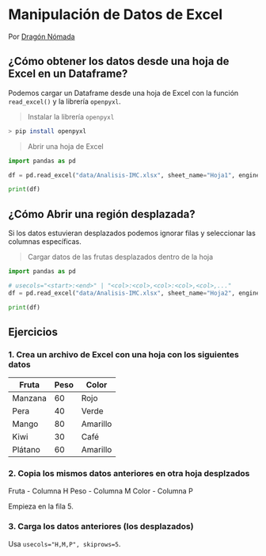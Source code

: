 # Manipulación de Datos de Excel

Por [Dragón Nómada](https://dragonnomada.medium.com)

## ¿Cómo obtener los datos desde una hoja de Excel en un Dataframe?

Podemos cargar un Dataframe desde una hoja de Excel con la función `read_excel()` y la librería `openpyxl`.

> Instalar la librería `openpyxl`

```bash
> pip install openpyxl
```

> Abrir una hoja de Excel

```py
import pandas as pd

df = pd.read_excel("data/Analisis-IMC.xlsx", sheet_name="Hoja1", engine="openpyxl")

print(df)
```

## ¿Cómo Abrir una región desplazada?

Si los datos estuvieran desplazados podemos ignorar filas y seleccionar las columnas específicas.

> Cargar datos de las frutas desplazados dentro de la hoja

```py
import pandas as pd

# usecols="<start>:<end>" | "<col>:<col>,<col>:<col>,<col>,..."
df = pd.read_excel("data/Analisis-IMC.xlsx", sheet_name="Hoja2", engine="openpyxl", usecols="B:F", skiprows=3)

print(df)
```

## Ejercicios

### 1. Crea un archivo de Excel con una hoja con los siguientes datos

Fruta | Peso | Color
--- | --- | ---
Manzana | 60 | Rojo
Pera | 40 | Verde
Mango | 80 | Amarillo
Kiwi | 30 | Café
Plátano | 60 | Amarillo

### 2. Copia los mismos datos anteriores en otra hoja desplzados

Fruta - Columna H
Peso - Columna M
Color - Columna P

Empieza en la fila 5.

### 3. Carga los datos anteriores (los desplazados)

Usa `usecols="H,M,P", skiprows=5`.
